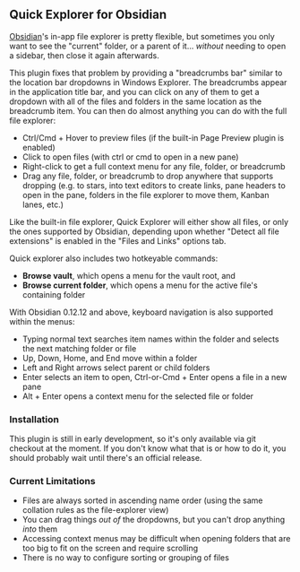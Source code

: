 ## Quick Explorer for Obsidian

[Obsidian](https://obsidian.md)'s in-app file explorer is pretty flexible, but sometimes you only want to see the "current" folder, or a parent of it...  *without* needing to open a sidebar, then close it again afterwards.

This plugin fixes that problem by providing a "breadcrumbs bar" similar to the location bar dropdowns in Windows Explorer.  The breadcrumbs appear in the application title bar, and you can click on any of them to get a dropdown with all of the files and folders in the same location as the breadcrumb item.  You can then do almost anything you can do with the full file explorer:

* Ctrl/Cmd + Hover to preview files (if the built-in Page Preview plugin is enabled)
* Click to open files (with ctrl or cmd to open in a new pane)
* Right-click to get a full context menu for any file, folder, or breadcrumb
* Drag any file, folder, or breadcrumb to drop anywhere that supports dropping (e.g. to stars, into text editors to create links, pane headers to open in the pane, folders in the file explorer to move them, Kanban lanes, etc.)

Like the built-in file explorer, Quick Explorer will either show all files, or only the ones supported by Obsidian, depending upon whether "Detect all file extensions" is enabled in the "Files and Links" options tab.

Quick explorer also includes two hotkeyable commands:

* **Browse vault**, which opens a menu for the vault root, and
* **Browse current folder**, which opens a menu for the active file's containing folder

With Obsidian 0.12.12 and above, keyboard navigation is also supported within the menus:

* Typing normal text searches item names within the folder and selects the next matching folder or file
* Up, Down, Home, and End move within a folder
* Left and Right arrows select parent or child folders
* Enter selects an item to open, Ctrl-or-Cmd + Enter opens a file in a new pane
* Alt + Enter opens a context menu for the selected file or folder

### Installation

This plugin is still in early development, so it's only available via git checkout at the moment.  If you don't know what that is or how to do it, you should probably wait until there's an official release.

### Current Limitations

* Files are always sorted in ascending name order (using the same collation rules as the file-explorer view)
* You can drag things *out of* the dropdowns, but you can't drop anything *into* them
* Accessing context menus may be difficult when opening folders that are too big to fit on the screen and require scrolling
* There is no way to configure sorting or grouping of files

